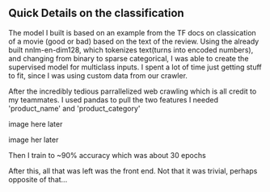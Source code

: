 ## Quick Details on the classification
The model I built is based on an example from the TF docs on classication of a movie (good or bad) based on the text of the review.
Using the already built nnlm-en-dim128, which tokenizes text(turns into encoded numbers), and changing from binary to sparse 
categorical, I was able to create the supervised model for multiclass inputs. I spent a lot of time just getting stuff to fit,
since I was using custom data from our crawler. 

After the incredibly tedious parrallelized web crawling which is all credit to my teammates. I used pandas to pull the two features I needed
'product_name' and 'product_category'

image here later

image her later

Then I train to ~90% accuracy which was about 30 epochs

After this, all that was left was the front end. Not that it was trivial, perhaps opposite of that...

